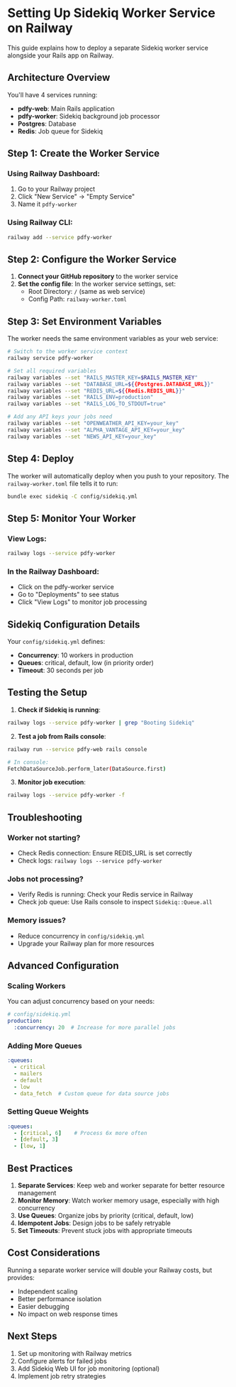 # Setting Up Sidekiq Worker Service on Railway

This guide explains how to deploy a separate Sidekiq worker service alongside your Rails app on Railway.

## Architecture Overview

You'll have 4 services running:
- **pdfy-web**: Main Rails application
- **pdfy-worker**: Sidekiq background job processor
- **Postgres**: Database
- **Redis**: Job queue for Sidekiq

## Step 1: Create the Worker Service

### Using Railway Dashboard:
1. Go to your Railway project
2. Click "New Service" → "Empty Service"
3. Name it `pdfy-worker`

### Using Railway CLI:
```bash
railway add --service pdfy-worker
```

## Step 2: Configure the Worker Service

1. **Connect your GitHub repository** to the worker service
2. **Set the config file**: In the worker service settings, set:
   - Root Directory: `/` (same as web service)
   - Config Path: `railway-worker.toml`

## Step 3: Set Environment Variables

The worker needs the same environment variables as your web service:

```bash
# Switch to the worker service context
railway service pdfy-worker

# Set all required variables
railway variables --set "RAILS_MASTER_KEY=$RAILS_MASTER_KEY"
railway variables --set "DATABASE_URL=${{Postgres.DATABASE_URL}}"
railway variables --set "REDIS_URL=${{Redis.REDIS_URL}}"
railway variables --set "RAILS_ENV=production"
railway variables --set "RAILS_LOG_TO_STDOUT=true"

# Add any API keys your jobs need
railway variables --set "OPENWEATHER_API_KEY=your_key"
railway variables --set "ALPHA_VANTAGE_API_KEY=your_key"
railway variables --set "NEWS_API_KEY=your_key"
```

## Step 4: Deploy

The worker will automatically deploy when you push to your repository. The `railway-worker.toml` file tells it to run:

```bash
bundle exec sidekiq -C config/sidekiq.yml
```

## Step 5: Monitor Your Worker

### View Logs:
```bash
railway logs --service pdfy-worker
```

### In the Railway Dashboard:
- Click on the pdfy-worker service
- Go to "Deployments" to see status
- Click "View Logs" to monitor job processing

## Sidekiq Configuration Details

Your `config/sidekiq.yml` defines:
- **Concurrency**: 10 workers in production
- **Queues**: critical, default, low (in priority order)
- **Timeout**: 30 seconds per job

## Testing the Setup

1. **Check if Sidekiq is running**:
```bash
railway logs --service pdfy-worker | grep "Booting Sidekiq"
```

2. **Test a job from Rails console**:
```bash
railway run --service pdfy-web rails console

# In console:
FetchDataSourceJob.perform_later(DataSource.first)
```

3. **Monitor job execution**:
```bash
railway logs --service pdfy-worker -f
```

## Troubleshooting

### Worker not starting?
- Check Redis connection: Ensure REDIS_URL is set correctly
- Check logs: `railway logs --service pdfy-worker`

### Jobs not processing?
- Verify Redis is running: Check your Redis service in Railway
- Check job queue: Use Rails console to inspect `Sidekiq::Queue.all`

### Memory issues?
- Reduce concurrency in `config/sidekiq.yml`
- Upgrade your Railway plan for more resources

## Advanced Configuration

### Scaling Workers
You can adjust concurrency based on your needs:
```yaml
# config/sidekiq.yml
production:
  :concurrency: 20  # Increase for more parallel jobs
```

### Adding More Queues
```yaml
:queues:
  - critical
  - mailers
  - default
  - low
  - data_fetch  # Custom queue for data source jobs
```

### Setting Queue Weights
```yaml
:queues:
  - [critical, 6]    # Process 6x more often
  - [default, 3]
  - [low, 1]
```

## Best Practices

1. **Separate Services**: Keep web and worker separate for better resource management
2. **Monitor Memory**: Watch worker memory usage, especially with high concurrency
3. **Use Queues**: Organize jobs by priority (critical, default, low)
4. **Idempotent Jobs**: Design jobs to be safely retryable
5. **Set Timeouts**: Prevent stuck jobs with appropriate timeouts

## Cost Considerations

Running a separate worker service will double your Railway costs, but provides:
- Independent scaling
- Better performance isolation
- Easier debugging
- No impact on web response times

## Next Steps

1. Set up monitoring with Railway metrics
2. Configure alerts for failed jobs
3. Add Sidekiq Web UI for job monitoring (optional)
4. Implement job retry strategies